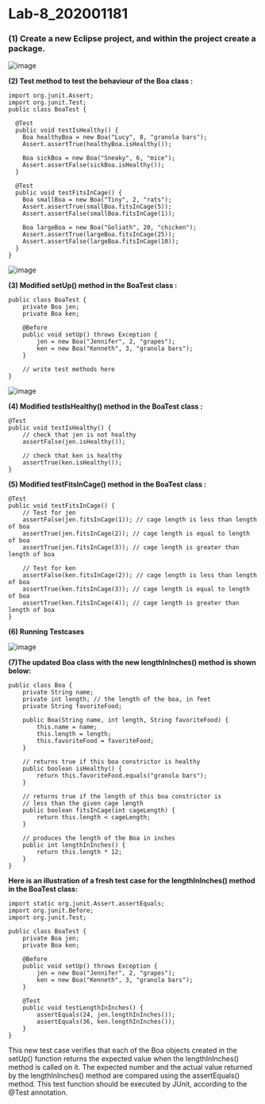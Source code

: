 # Lab-8_202001181

### (1) Create a new Eclipse project, and within the project create a package.

![image](https://user-images.githubusercontent.com/83700057/233320595-46f50acf-1163-468a-a99c-5e94c7f8173e.png)

**(2) Test method to test the behaviour of the Boa class :**

```
import org.junit.Assert;
import org.junit.Test;
public class BoaTest {

  @Test
  public void testIsHealthy() {
    Boa healthyBoa = new Boa("Lucy", 8, "granola bars");
    Assert.assertTrue(healthyBoa.isHealthy());
    
    Boa sickBoa = new Boa("Sneaky", 6, "mice");
    Assert.assertFalse(sickBoa.isHealthy());
  }

  @Test
  public void testFitsInCage() {
    Boa smallBoa = new Boa("Tiny", 2, "rats");
    Assert.assertTrue(smallBoa.fitsInCage(5));
    Assert.assertFalse(smallBoa.fitsInCage(1));

    Boa largeBoa = new Boa("Goliath", 20, "chicken");
    Assert.assertTrue(largeBoa.fitsInCage(25));
    Assert.assertFalse(largeBoa.fitsInCage(10));
  }
}

```
![image](https://user-images.githubusercontent.com/83700057/233320656-3dd3da9f-e6b2-4c4d-b3d9-be3e2e79cd7e.png)


**(3) Modified setUp() method in the BoaTest class :**

```
public class BoaTest {
    private Boa jen;
    private Boa ken;
    
    @Before
    public void setUp() throws Exception {
        jen = new Boa("Jennifer", 2, "grapes");
        ken = new Boa("Kenneth", 3, "granola bars");
    }
    
    // write test methods here
}
```

![image](https://user-images.githubusercontent.com/83700057/233320952-fcb39998-3af2-46b7-bdaf-2cab14569952.png)

**(4) Modified testIsHealthy() method in the BoaTest class :**

```
@Test
public void testIsHealthy() {
    // check that jen is not healthy
    assertFalse(jen.isHealthy());
    
    // check that ken is healthy
    assertTrue(ken.isHealthy());
}

```

**(5) Modified testFitsInCage() method in the BoaTest class :**
```
@Test
public void testFitsInCage() {
    // Test for jen
    assertFalse(jen.fitsInCage(1)); // cage length is less than length of boa
    assertTrue(jen.fitsInCage(2)); // cage length is equal to length of boa
    assertTrue(jen.fitsInCage(3)); // cage length is greater than length of boa

    // Test for ken
    assertFalse(ken.fitsInCage(2)); // cage length is less than length of boa
    assertTrue(ken.fitsInCage(3)); // cage length is equal to length of boa
    assertTrue(ken.fitsInCage(4)); // cage length is greater than length of boa
}
```


**(6) Running Testcases**

![image](https://user-images.githubusercontent.com/83700057/233322459-1d2a45e7-4b98-4a90-a4a0-e2e7a16ef72b.png)


**(7)The updated Boa class with the new lengthInInches() method is shown below:**

```
public class Boa {
    private String name;
    private int length; // the length of the boa, in feet
    private String favoriteFood;

    public Boa(String name, int length, String favoriteFood) {
        this.name = name;
        this.length = length;
        this.favoriteFood = favoriteFood;
    }

    // returns true if this boa constrictor is healthy
    public boolean isHealthy() {
        return this.favoriteFood.equals("granola bars");
    }

    // returns true if the length of this boa constrictor is
    // less than the given cage length
    public boolean fitsInCage(int cageLength) {
        return this.length < cageLength;
    }

    // produces the length of the Boa in inches
    public int lengthInInches() {
        return this.length * 12;
    }
}
```

**Here is an illustration of a fresh test case for the lengthInInches() method in the BoaTest class:**
```
import static org.junit.Assert.assertEquals;
import org.junit.Before;
import org.junit.Test;

public class BoaTest {
    private Boa jen;
    private Boa ken;

    @Before
    public void setUp() throws Exception {
        jen = new Boa("Jennifer", 2, "grapes");
        ken = new Boa("Kenneth", 3, "granola bars");
    }

    @Test
    public void testLengthInInches() {
        assertEquals(24, jen.lengthInInches());
        assertEquals(36, ken.lengthInInches());
    }
}
```

This new test case verifies that each of the Boa objects created in the setUp() function returns the expected value when the lengthInInches() method is called on it. The expected number and the actual value returned by the lengthInInches() method are compared using the assertEquals() method. This test function should be executed by JUnit, according to the @Test annotation.


